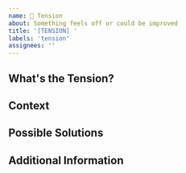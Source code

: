 ```yaml
---
name: 🤔 Tension
about: Something feels off or could be improved
title: '[TENSION] '
labels: 'tension'
assignees: ''
---
```


## What's the Tension?

<!-- Describe what feels off or could be improved -->

## Context

<!-- Add any context about the tension -->

## Possible Solutions

<!-- If you have ideas on how to resolve this tension, add them here -->

## Additional Information

<!-- Any other information, screenshots, etc. -->
